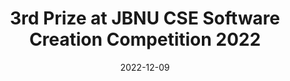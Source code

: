 ---
title: 3rd Prize at JBNU CSE Software Creation Competition 2022
summary: Dec. 2022
date: 2022-12-09
type: docs
math: false

url_pdf: awards/2022_작품경진대회.pdf
---